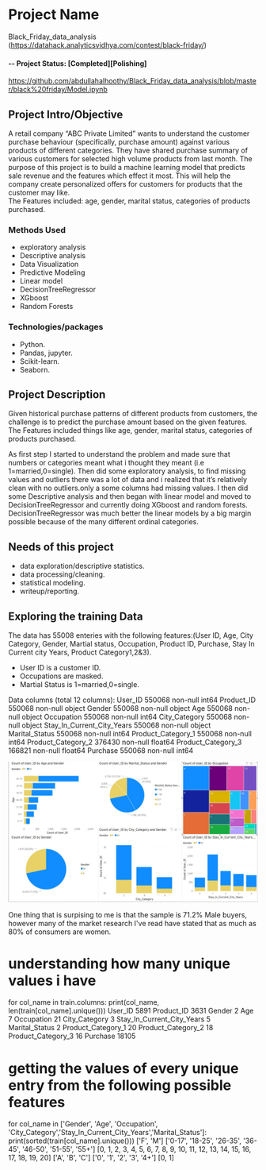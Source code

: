 
# Project Name
Black_Friday_data_analysis (https://datahack.analyticsvidhya.com/contest/black-friday/)


#### -- Project Status: [Completed][Polishing]
https://github.com/abdullahalhoothy/Black_Friday_data_analysis/blob/master/black%20friday/Model.ipynb

## Project Intro/Objective
A retail company “ABC Private Limited” wants to understand the customer purchase behaviour (specifically, purchase amount) against various products of different categories. They have shared purchase summary of various customers for selected high volume products from last month. 
The purpose of this project is to build a machine learning model that predicts sale revenue and the features which effect it most. This will help the company create personalized offers for customers for products that the customer may like.  
The Features included: age, gender, marital status, categories of products purchased.


### Methods Used
* exploratory analysis
* Descriptive analysis
* Data Visualization
* Predictive Modeling
* Linear model
* DecisionTreeRegressor
* XGboost
* Random Forests

### Technologies/packages
* Python.
* Pandas, jupyter.
* Scikit-learn.
* Seaborn.


## Project Description
Given historical purchase patterns of different products from customers, the challenge is to predict the purchase amount based on the given features.
The Features included things like age, gender, marital status, categories of products purchased.

As first step I started to understand the problem and made sure that numbers or categories meant what i thought they meant (i.e 1=married,0=single).
Then did some exploratory analysis, to find missing values and outliers there was a lot of data and i realized that it’s relatively clean with no outliers.only a some columns had missing values.
I then did some Descriptive analysis and then began with linear model and moved to DecisionTreeRegressor and currently doing XGboost and random forests. 
DecisionTreeRegressor was much better the linear models by a big margin possible because of the many different ordinal categories. 


## Needs of this project

- data exploration/descriptive statistics.
- data processing/cleaning.
- statistical modeling.
- writeup/reporting.

## Exploring the training Data
The data has 55008 enteries with the following features:(User ID, Age, City Category, Gender, Martial status, Occupation, Product ID, Purchase, Stay In Current city Years, Product Category1,2&3).
- User ID is a customer ID.
- Occupations are masked.
- Martial Status is 1=married,0=single.

Data columns (total 12 columns):
User_ID                       550068 non-null int64
Product_ID                    550068 non-null object
Gender                        550068 non-null object
Age                           550068 non-null object
Occupation                    550068 non-null int64
City_Category                 550068 non-null object
Stay_In_Current_City_Years    550068 non-null object
Marital_Status                550068 non-null int64
Product_Category_1            550068 non-null int64
Product_Category_2            376430 non-null float64
Product_Category_3            166821 non-null float64
Purchase                      550068 non-null int64

![](black%20friday/IMAGES/Visualized%20data.png)


One thing that is surpising to me is that the sample is 71.2% Male buyers, however many of the market research I've read have stated that as much as 80% of consumers are women.


# understanding how many unique values i have
for col_name in train.columns:
    print(col_name, len(train[col_name].unique()))
User_ID 5891
Product_ID 3631
Gender 2
Age 7
Occupation 21
City_Category 3
Stay_In_Current_City_Years 5
Marital_Status 2
Product_Category_1 20
Product_Category_2 18
Product_Category_3 16
Purchase 18105


# getting the values of every unique entry from the following possible features 
for col_name in ['Gender', 'Age', 'Occupation', 'City_Category','Stay_In_Current_City_Years','Marital_Status']:
    print(sorted(train[col_name].unique()))
['F', 'M']
['0-17', '18-25', '26-35', '36-45', '46-50', '51-55', '55+']
[0, 1, 2, 3, 4, 5, 6, 7, 8, 9, 10, 11, 12, 13, 14, 15, 16, 17, 18, 19, 20]
['A', 'B', 'C']
['0', '1', '2', '3', '4+']
[0, 1]

